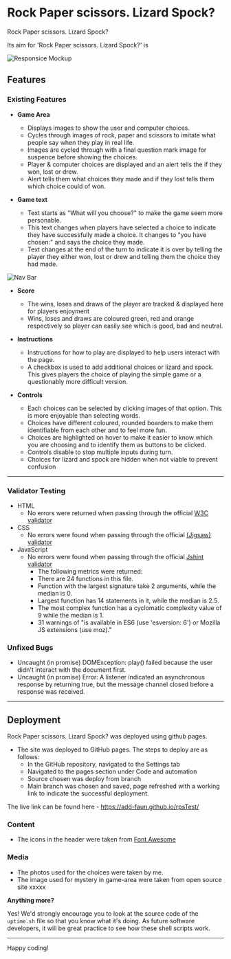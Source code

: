 

# Rock Paper scissors. Lizard Spock?

Rock Paper scissors. Lizard Spock? 

Its aim for 'Rock Paper scissors. Lizard Spock?' is
 

![Responsice Mockup](assets/images/responsiveness-readme.jpg)

## Features 

### Existing Features

- __Game Area__

  - Displays images to show the user and computer choices.
  - Cycles through images of rock, paper and scissors to imitate what people say when they play in real life.
  - Images are cycled through with a final question mark image for suspence before showing the choices.
  - Player & computer choices are displayed and an alert tells the if they won, lost or drew.
  - Alert tells them what choices they made and if they lost tells them which choice could of won.
  
- __Game text__
    - Text starts as "What will you choose?" to make the game seem more personable.
    - This text changes when players have selected a choice to indicate they have successfully made a choice.
    It changes to "you have chosen:" and says the choice they made.
    - Text changes at the end of the turn to indicate it is over by telling the player they either won, lost 
    or drew and telling them the choice they had made.

![Nav Bar](assets/images/navigation-mock-up.png)

- __Score__
    - The wins, loses and draws of the player are tracked & displayed here for players enjoyment
    - Wins, loses and draws are coloured green, red and orange respectively so player can easily see which
    is good, bad and neutral.

- __Instructions__
    - Instructions for how to play are displayed to help users interact with the page.
    - A checkbox is used to add additional choices or lizard and spock. This gives players the choice of 
    playing the simple game or a questionably more difficult version.

- __Controls__
    - Each choices can be selected by clicking images of that option. This is more enjoyable than selecting 
    words.
    - Choices have different coloured, rounded boarders to make them identifiable from each other and to 
    feel more fun.
    - Choices are highlighted on hover to make it easier to know which you are choosing and to identify them
    as buttons to be clicked.
    - Controls disable to stop multiple inputs during turn.
    - Choices for lizard and spock are hidden when not viable to prevent confusion 

------

### Validator Testing 

- HTML
   - No errors were returned when passing through the official [W3C validator](https://validator.w3.org/nu/?doc=https%3A%2F%2Fadd-faun.github.io%2FrpsTest%2F)
- CSS
  - No errors were found when passing through the official [(Jigsaw) validator](https://jigsaw.w3.org/css-validator/validator?uri=https%3A%2F%2Fadd-faun.github.io%2FrpsTest%2F&profile=css3svg&usermedium=all&warning=1&vextwarning=&lang=en)
- JavaScript
    - No errors were found when passing through the official [Jshint validator](https://jshint.com/)
      - The following metrics were returned: 
      - There are 24 functions in this file.
      - Function with the largest signature take 2 arguments, while the median is 0.
      - Largest function has 14 statements in it, while the median is 2.5.
      - The most complex function has a cyclomatic complexity value of 9 while the median is 1.
      - 31 warnings of "is available in ES6 (use 'esversion: 6') or Mozilla JS extensions (use moz)."

### Unfixed Bugs

  - Uncaught (in promise) DOMException: play() failed because the user didn't interact with the document first.
  - Uncaught (in promise) Error: A listener indicated an asynchronous response by returning true, but the message channel closed before a response was received.

------

## Deployment

Rock Paper scissors. Lizard Spock? was deployed using github pages. 

- The site was deployed to GitHub pages. The steps to deploy are as follows: 
  - In the GitHub repository, navigated to the Settings tab 
  - Navigated to the pages section under Code and automation
  - Source chosen was deploy from branch
  - Main branch was chosen and saved, page refreshed with a working link to indicate the successful deployment. 

The live link can be found here - https://add-faun.github.io/rpsTest/

### Content 

- The icons in the header were taken from [Font Awesome](https://fontawesome.com/)

### Media

- The photos used for the choices were taken by me.
- The image used for mystery in game-area were taken from open source site xxxxx


**Anything more?**

Yes! We'd strongly encourage you to look at the source code of the `uptime.sh` file so that you know what it's doing. As future software developers, it will be great practice to see how these shell scripts work.

---

Happy coding!
